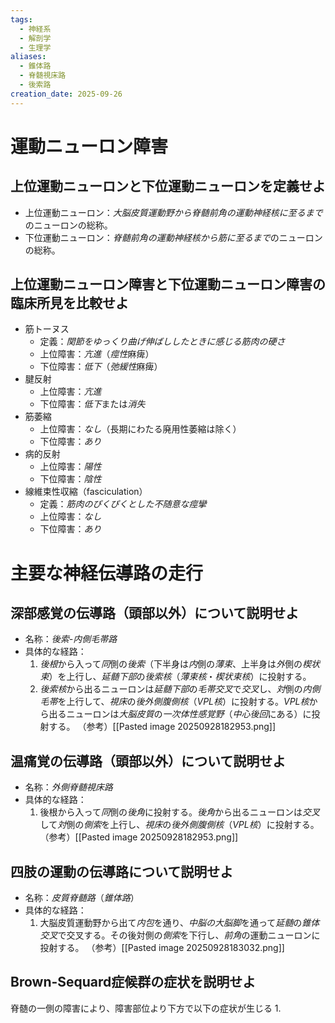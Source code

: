 ```yaml
---
tags:
  - 神経系
  - 解剖学
  - 生理学
aliases:
  - 錐体路
  - 脊髄視床路
  - 後索路
creation_date: 2025-09-26
---
```

# 運動ニューロン障害

## 上位運動ニューロンと下位運動ニューロンを定義せよ
- 上位運動ニューロン：*大脳皮質運動野から脊髄前角の運動神経核に至るまで*のニューロンの総称。
- 下位運動ニューロン：*脊髄前角の運動神経核から筋に至るまで*のニューロンの総称。

## 上位運動ニューロン障害と下位運動ニューロン障害の臨床所見を比較せよ
- 筋トーヌス
	- 定義：*関節をゆっくり曲げ伸ばししたときに感じる筋肉の硬さ*
	- 上位障害：*亢進*（*痙性*麻痺）
	- 下位障害：*低下*（*弛緩性*麻痺）
- 腱反射
	- 上位障害：*亢進*
	- 下位障害：*低下*または*消失*
- 筋萎縮
	- 上位障害：*なし*（長期にわたる廃用性萎縮は除く）
	- 下位障害：*あり*
- 病的反射
	- 上位障害：*陽性*
	- 下位障害：*陰性*
- 線維束性収縮（fasciculation）
	- 定義：*筋肉のぴくぴくとした不随意な痙攣*
	- 上位障害：*なし*
	- 下位障害：*あり*

# 主要な神経伝導路の走行

## 深部感覚の伝導路（頭部以外）について説明せよ
- 名称：*後索-内側毛帯路*
- 具体的な経路：
	1. *後根*から入って*同*側の*後索*（下半身は*内*側の*薄束*、上半身は*外*側の*楔状束*）を上行し、*延髄下部*の*後索核*（*薄束核*・*楔状束核*）に投射する。
	2. *後索核*から出るニューロンは*延髄下部*の*毛帯交叉*で*交叉*し、*対*側の*内側毛帯*を上行して、*視床*の*後外側腹側核*（*VPL核*）に投射する。*VPL核*から出るニューロンは*大脳皮質*の*一次体性感覚野*（*中心後回*にある）に投射する。
（参考）[[Pasted image 20250928182953.png]]
## 温痛覚の伝導路（頭部以外）について説明せよ
- 名称：*外側脊髄視床路*
- 具体的な経路：
	1. 後根から入って*同*側の*後角*に投射する。*後角*から出るニューロンは*交叉*して*対*側の*側索*を上行し、*視床*の*後外側腹側核*（*VPL核*）に投射する。
（参考）[[Pasted image 20250928182953.png]]
## 四肢の運動の伝導路について説明せよ
- 名称：*皮質脊髄路*（*錐体路*）
- 具体的な経路：
	1. 大脳皮質運動野から出て*内包*を通り、*中脳の大脳脚*を通って*延髄*の*錐体交叉*で交叉する。その後対側の*側索*を下行し、*前角*の運動ニューロンに投射する。
（参考）[[Pasted image 20250928183032.png]]
## Brown-Sequard症候群の症状を説明せよ
脊髄の一側の障害により、障害部位より下方で以下の症状が生じる
1. 